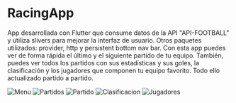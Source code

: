# RacingApp
App desarrollada con Flutter que consume datos de la API "API-FOOTBALL" y utiliza slivers para mejorar la interfaz de usuario.
Otros paquetes utilizados: provider, http y persistent bottom nav bar.
Con esta app puedes ver de forma rápida el último y el siguiente partido de tu equipo. También, puedes ver todos los partidos con sus estadísticas y sus goles, la clasificación y los jugadores que componen tu equipo favorito. Todo ello actualizado partido a partido.

![Menu](https://github.com/JoseD97/racing/blob/master/home.png)
![Partidos](https://github.com/JoseD97/racing/blob/master/partidos.png)
![Partido](https://github.com/JoseD97/racing/blob/master/partido.png)
![Clasificacion](https://github.com/JoseD97/racing/blob/master/clasificacion.png)
![Jugadores](https://github.com/JoseD97/racing/blob/master/jugadores.png)
